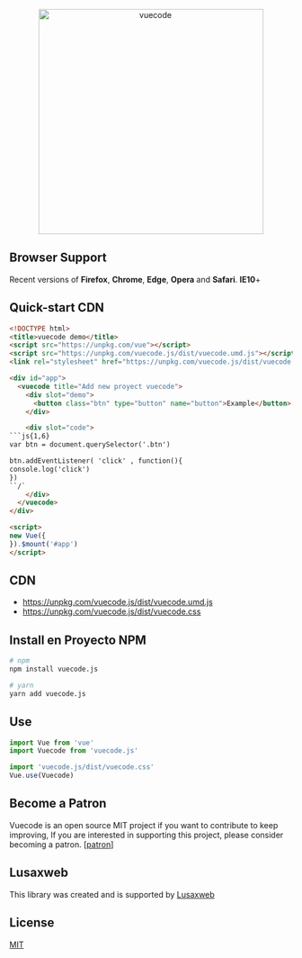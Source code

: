 <p align="center">
<img width="400px" src="https://github.com/lusaxweb/vuecode/blob/master/public/img/vuecode.svg" alt="vuecode">
  </p>

## Browser Support
Recent versions of **Firefox**, **Chrome**, **Edge**, **Opera** and **Safari**. **IE10**+

## Quick-start CDN

```html
<!DOCTYPE html>
<title>vuecode demo</title>
<script src="https://unpkg.com/vue"></script>
<script src="https://unpkg.com/vuecode.js/dist/vuecode.umd.js"></script>
<link rel="stylesheet" href="https://unpkg.com/vuecode.js/dist/vuecode.css">

<div id="app">
  <vuecode title="Add new proyect vuecode">
    <div slot="demo">
      <button class="btn" type="button" name="button">Example</button>
    </div>

    <div slot="code">
```js{1,6}
var btn = document.querySelector('.btn')

btn.addEventListener( 'click' , function(){
console.log('click')
})
``/`
    </div>
  </vuecode>
</div>

<script>
new Vue({
}).$mount('#app')
</script>
```

## CDN

- https://unpkg.com/vuecode.js/dist/vuecode.umd.js
- https://unpkg.com/vuecode.js/dist/vuecode.css

## Install en Proyecto NPM
``` bash
# npm
npm install vuecode.js
```

``` bash
# yarn
yarn add vuecode.js
```

## Use

```javascript
import Vue from 'vue'
import Vuecode from 'vuecode.js'

import 'vuecode.js/dist/vuecode.css'
Vue.use(Vuecode)
```
## Become a Patron

Vuecode is an open source MIT project if you want to contribute to keep improving, If you are interested in supporting this project, please consider becoming a patron. [[patron](https://www.patreon.com/bePatron?c=1567892)]

## Lusaxweb

This library was created and is supported by [Lusaxweb](http://www.lusaxweb.com.ve/)

## License

[MIT](https://github.com/lusaxweb/vuecode/blob/master/LICENSE)
